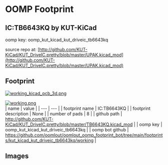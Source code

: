# OOMP Footprint  
## IC:TB6643KQ  by KUT-KiCad  
  
oomp key: oomp_kut_kicad_kut_driveic_tb6643kq  
  
source repo at: [http://github.com/KUT-KiCad/KUT_DriveIC.pretty/blob/master/UPAK.kicad_mod](http://github.com/KUT-KiCad/KUT_DriveIC.pretty/blob/master/UPAK.kicad_mod)  
## Footprint  
  
[![working_kicad_pcb_3d.png](working_kicad_pcb_3d_600.png)](working_kicad_pcb_3d.png)  
  
[![working.png](working_600.png)](working.png)  
| name | value | 
| --- | --- | 
| footprint name | IC:TB6643KQ | 
| footprint description | None | 
| number of pads | 8 | 
| github path | http://github.com/KUT-KiCad/KUT_DriveIC.pretty/blob/master/TB6643KQ.kicad_mod | 
| oomp key | oomp_kut_kicad_kut_driveic_tb6643kq | 
| oomp bot github | https://github.com/oomlout/oomlout_oomp_footprint_bot/tree/main/footprints/kut_kicad_kut_driveic_tb6643kq/working | 
## Images  
